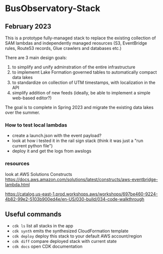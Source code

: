 # BusObservatory-Stack

## February 2023

This is a prototype fully-managed stack to replace the existing collection of SAM lambdas and independently managed reosurces (S3, EventBridge rules, Route53 records, Glue crawlers and databases etc.)

There are 3 main design goals:
1. to simplify and unify adminstration of the entire infrastructure
2. to implememt Lake Formation governed tables to automatically compact data lakes
3. to standardize on collection of UTM timestamps, with localization in the API
4. simplify addition of new feeds (ideally, be able to implement a simple web-based editor?)

The goal is to complete in Spring 2023 and migrate the existing data lakes over the summer.

### How to test local lambdas

- create a launch.json with the event payload?
- look at how i tested it in the rail sign stack (think it was just a "run current python file")
- deploy it and get the logs from awslogs

### resources

look at AWS Solutions Constructs
https://docs.aws.amazon.com/solutions/latest/constructs/aws-eventbridge-lambda.html

https://catalog.us-east-1.prod.workshops.aws/workshops/697be460-9224-4b82-99e2-5103b900ed4e/en-US/030-build/034-code-walkthrough

## Useful commands

 * `cdk ls`          list all stacks in the app
 * `cdk synth`       emits the synthesized CloudFormation template
 * `cdk deploy`      deploy this stack to your default AWS account/region
 * `cdk diff`        compare deployed stack with current state
 * `cdk docs`        open CDK documentation


